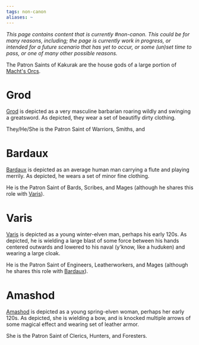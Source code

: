 ```yaml
---
tags: non-canon
aliases: ~
---
```


*This page contains content that is currently #non-canon. This could be for many reasons, including; the page is currently work in progress, or intended for a future scenario that has yet to occur, or some (un)set time to pass, or one of many other possible reasons.*

The Patron Saints of Kakurak are the house gods of a large portion of [Macht's Orcs](..\..\..\..\..\Notes%20on%20the%20Multiverse\Inner\Alaturmen\About%20People\Nations\Holyl'nds\Factions\Macht's%20Orcs.md).

# Grod

[Grod](..\..\High%20Power\Past%20Adventurers,%20Now%20NPCs\Kakurak's%20Chosen\Grod.md) is depicted as a very masculine barbarian roaring wildly and swinging a greatsword. As depicted, they wear a set of beautifly dirty clothing.

They/He/She is the Patron Saint of Warriors, Smiths, and 

# Bardaux

[Bardaux](..\..\High%20Power\Past%20Adventurers,%20Now%20NPCs\Kakurak's%20Chosen\Bardaux.md) is depicted as an average human man carrying a flute and playing merrily. As depicted, he wears a set of minor fine clothing.

He is the Patron Saint of Bards, Scribes, and Mages (although he shares this role with [Varis](..\..\High%20Power\Past%20Adventurers,%20Now%20NPCs\Kakurak's%20Chosen\Varis.md)).

# Varis

[Varis](..\..\High%20Power\Past%20Adventurers,%20Now%20NPCs\Kakurak's%20Chosen\Varis.md) is depicted as a young winter-elven man, perhaps his early 120s. As depicted, he is wielding a large blast of some force between his hands centered outwards and lowered to his naval (y'know, like a huduken) and wearing a large cloak.

He is the Patron Saint of Engineers, Leatherworkers, and Mages (although he shares this role with [Bardaux](..\..\High%20Power\Past%20Adventurers,%20Now%20NPCs\Kakurak's%20Chosen\Bardaux.md)).

# Amashod

[Amashod](..\..\High%20Power\Past%20Adventurers,%20Now%20NPCs\Kakurak's%20Chosen\Amashod.md) is depicted as a young spring-elven woman, perhaps her early 120s. As depicted, she is wielding a bow, and is knocked multiple arrows of some magical effect and wearing set of leather armor.

She is the Patron Saint of Clerics, Hunters, and Foresters.

